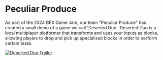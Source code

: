 # Peculiar Produce
As part of the 2024 BFX Game Jam, our team "Peculiar Produce" has created a small demo of a game we call 'Deserted Duo'. Deserted Duo is a local multiplayer platformer that transforms and uses your inputs as blocks, allowing players to drop and pick up specialised blocks in order to perform certain tasks.

[![Deserted Duo Trailer](http://img.youtube.com/vi/mkWVMrH7vho/maxresdefault.jpg)](https://www.youtube.com/watch?v=mkWVMrH7vho)